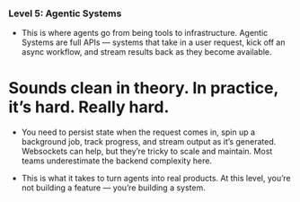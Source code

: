 ### Level 5: Agentic Systems

* This is where agents go from being tools to infrastructure. Agentic Systems are full APIs — systems that take in a user request, kick off an async workflow, and stream results back as they become available.

# Sounds clean in theory. In practice, it’s hard. Really hard.

* You need to persist state when the request comes in, spin up a background job, track progress, and stream output as it’s generated. Websockets can help, but they’re tricky to scale and maintain. Most teams underestimate the backend complexity here.

* This is what it takes to turn agents into real products. At this level, you’re not building a feature — you’re building a system.

